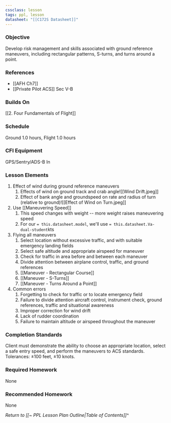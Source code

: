 ```yaml
---
cssclass: lesson
tags: ppl, lesson
datasheet: "[[C172S Datasheet]]"
---
```

### Objective
Develop risk management and skills associated with ground reference maneuvers, including rectangular patterns, S-turns, and turns around a point.

### References
- [[AFH Ch7]]
- [[Private Pilot ACS]] Sec V-B

### Builds On
[[2. Four Fundamentals of Flight]]

### Schedule
Ground 1.0 hours, Flight 1.0 hours

### CFI Equipment
GPS/Sentry/ADS-B In

### Lesson Elements
1. Effect of wind during ground reference maneuvers
	1. Effects of wind on ground track and crab angle![[Wind Drift.jpeg]]
	2. Effect of bank angle and groundspeed on rate and radius of turn (relative to ground)![[Effect of Wind on Turn.jpeg]]
2. Use [[Maneuvering Speed]]
	1. This speed changes with weight -- more weight raises maneuvering speed
	2. For our `= this.datasheet.model`, we'll use `= this.datasheet.Va-dual-student`kts
4. Flying all maneuvers
	1. Select location without excessive traffic, and with suitable emergency landing fields
	2. Select safe altitude and appropriate airspeed for maneuver
	3. Check for traffic in area before and between each maneuver
	4. Divide attention between airplane control, traffic, and ground references
	5. [[Maneuver - Rectangular Course]]
	6. [[Maneuver - S-Turns]]
	7. [[Maneuver - Turns Around a Point]]
5. Common errors
	1. Forgetting to check for traffic or to locate emergency field
	2. Failure to divide attention aircraft control, instrument check, ground references, traffic and situational awareness
	3. Improper correction for wind drift
	4. Lack of rudder coordination
	5. Failure to maintain altitude or airspeed throughout the maneuver

### Completion Standards
Client must demonstrate the ability to choose an appropriate location, select a safe entry speed, and perform the maneuvers to ACS standards. Tolerances: ±100 feet, ±10 knots.

### Required Homework
None

### Recommended Homework
None

*Return to [[~ PPL Lesson Plan Outline|Table of Contents]]^*